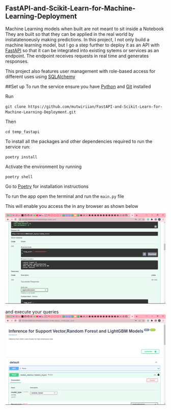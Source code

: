 ## FastAPI-and-Scikit-Learn-for-Machine-Learning-Deployment
Machine Learning models when built are not meant to sit inside a Notebook
They are built so that they can be applied in the real world by instatatenoeusly
making predictions. In this project, I not only build a machine learning model, but I go a step further to deploy it as an API with [FastAPI](https://fastapi.tiangolo.com/lo/) so 
that it can be integrated into existing sytems or services as an endpoint. The endpoint receives requests in real time
and generates responses. 

This project also features user management with role-based access for different uses using [SQLAlchemy](https://docs.sqlalchemy.org/en/14/orm/tutorial.html)

##Set up
To run the service ensure you have [Python](https://www.python.org/downloads/) and [Git](https://git-scm.com/downloads) installed

Run 

`git clone https://github.com/mutwiriian/FastAPI-and-Scikit-Learn-for-Machine-Learning-Deployment.git`

Then 

`cd temp_fastapi`

To install all the packages and other dependencies required to run the service run: 

`poetry install`

Activate the environment by running 

`poetry shell`

Go to [Poetry](https://python-poetry.org/docs/) for installation instructions

To run the app open the terminal and run the `main.py` file

This will enable you access the in any browser as shown below

![Alt text](assets/Screenshot%20(15).png)

and execute your queries
![Alt text](assets/Screenshot%20(14).png)